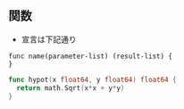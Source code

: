 
## 関数

* 宣言は下記通り

```
func name(parameter-list) (result-list) {
}
```

```go
func hypot(x float64, y float64) float64 {
  return math.Sqrt(x*x + y*y)
}
```
